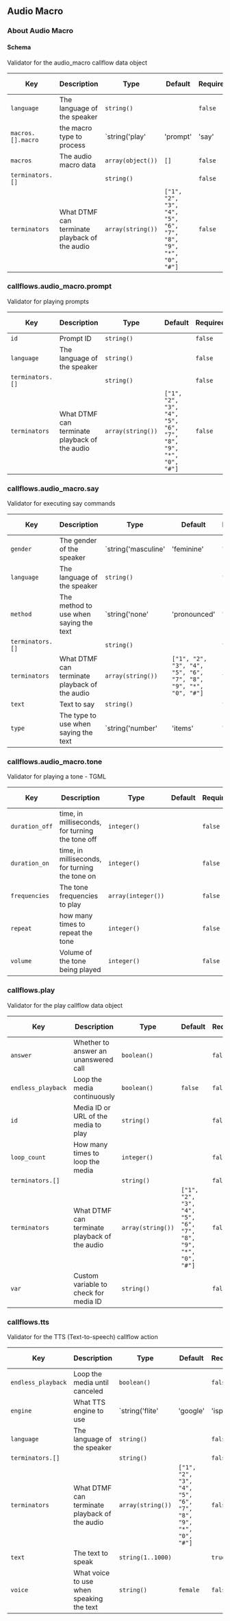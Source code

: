 ## Audio Macro

### About Audio Macro

#### Schema

Validator for the audio_macro callflow data object



Key | Description | Type | Default | Required | Support Level
--- | ----------- | ---- | ------- | -------- | -------------
`language` | The language of the speaker | `string()` |   | `false` |  
`macros.[].macro` | the macro type to process | `string('play' | 'prompt' | 'say' | 'tts' | 'tone')` |   | `true` |  
`macros` | The audio macro data | `array(object())` | `[]` | `false` |  
`terminators.[]` |   | `string()` |   | `false` |  
`terminators` | What DTMF can terminate playback of the audio | `array(string())` | `["1", "2", "3", "4", "5", "6", "7", "8", "9", "*", "0", "#"]` | `false` |  

### callflows.audio_macro.prompt

Validator for playing prompts


Key | Description | Type | Default | Required | Support Level
--- | ----------- | ---- | ------- | -------- | -------------
`id` | Prompt ID | `string()` |   | `false` |  
`language` | The language of the speaker | `string()` |   | `false` |  
`terminators.[]` |   | `string()` |   | `false` |  
`terminators` | What DTMF can terminate playback of the audio | `array(string())` | `["1", "2", "3", "4", "5", "6", "7", "8", "9", "*", "0", "#"]` | `false` |  

### callflows.audio_macro.say

Validator for executing say commands


Key | Description | Type | Default | Required | Support Level
--- | ----------- | ---- | ------- | -------- | -------------
`gender` | The gender of the speaker | `string('masculine' | 'feminine' | 'neuter')` |   | `false` |  
`language` | The language of the speaker | `string()` |   | `false` |  
`method` | The method to use when saying the text | `string('none' | 'pronounced' | 'iterated' | 'counted')` |   | `false` |  
`terminators.[]` |   | `string()` |   | `false` |  
`terminators` | What DTMF can terminate playback of the audio | `array(string())` | `["1", "2", "3", "4", "5", "6", "7", "8", "9", "*", "0", "#"]` | `false` |  
`text` | Text to say | `string()` |   | `false` |  
`type` | The type to use when saying the text | `string('number' | 'items' | 'persons' | 'messages' | 'currency' | 'time_measurement' | 'current_date' | 'current_time' | 'current_date_time' | 'telephone_number' | 'telephone_extension' | 'url' | 'ip_address' | 'e-mail_address' | 'postal_address' | 'account_number' | 'name_spelled' | 'name_phonetic' | 'short_date_time')` |   | `false` |  

### callflows.audio_macro.tone

Validator for playing a tone - TGML


Key | Description | Type | Default | Required | Support Level
--- | ----------- | ---- | ------- | -------- | -------------
`duration_off` | time, in milliseconds, for turning the tone off | `integer()` |   | `false` |  
`duration_on` | time, in milliseconds, for turning the tone on | `integer()` |   | `false` |  
`frequencies` | The tone frequencies to play | `array(integer())` |   | `false` |  
`repeat` | how many times to repeat the tone | `integer()` |   | `false` |  
`volume` | Volume of the tone being played | `integer()` |   | `false` |  

### callflows.play

Validator for the play callflow data object


Key | Description | Type | Default | Required | Support Level
--- | ----------- | ---- | ------- | -------- | -------------
`answer` | Whether to answer an unanswered call | `boolean()` |   | `false` |  
`endless_playback` | Loop the media continuously | `boolean()` | `false` | `false` |  
`id` | Media ID or URL of the media to play | `string()` |   | `false` |  
`loop_count` | How many times to loop the media | `integer()` |   | `false` |  
`terminators.[]` |   | `string()` |   | `false` |  
`terminators` | What DTMF can terminate playback of the audio | `array(string())` | `["1", "2", "3", "4", "5", "6", "7", "8", "9", "*", "0", "#"]` | `false` |  
`var` | Custom variable to check for media ID | `string()` |   | `false` |  

### callflows.tts

Validator for the TTS (Text-to-speech) callflow action


Key | Description | Type | Default | Required | Support Level
--- | ----------- | ---- | ------- | -------- | -------------
`endless_playback` | Loop the media until canceled | `boolean()` |   | `false` |  
`engine` | What TTS engine to use | `string('flite' | 'google' | 'ispeech' | 'voicefabric')` |   | `false` |  
`language` | The language of the speaker | `string()` |   | `false` |  
`terminators.[]` |   | `string()` |   | `false` |  
`terminators` | What DTMF can terminate playback of the audio | `array(string())` | `["1", "2", "3", "4", "5", "6", "7", "8", "9", "*", "0", "#"]` | `false` |  
`text` | The text to speak | `string(1..1000)` |   | `true` |  
`voice` | What voice to use when speaking the text | `string()` | `female` | `false` |  



